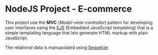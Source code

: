 # NodeJS Project - E-commerce

This project use the **MVC** (*Model-view-controller*) pattern for developing user interfaces using the [EJS](https://ejs.co/) (Embedded JavaScript templating) that is a simple templating language that lets generate HTML markup with plain JavaScript.

The relational data is manupulated using [Sequelize](https://sequelize.org/)